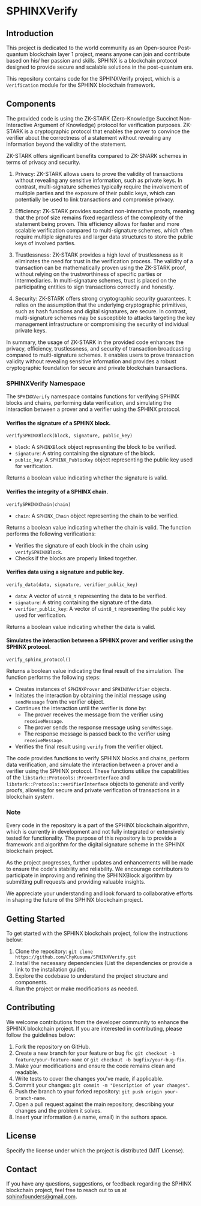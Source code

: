 # SPHINXVerify

## Introduction

This project is dedicated to the world community as an Open-source Post-quantum blockchain layer 1 project, means anyone can join and contribute based on his/ her passion and skills. SPHINX is a blockchain protocol designed to provide secure and scalable solutions in the post-quantum era.

This repository contains code for the SPHINXVerify project, which is a `Verification` module for the SPHINX blockchain framework.

## Components

The provided code is using the ZK-STARK (Zero-Knowledge Succinct Non-Interactive Argument of Knowledge) protocol for verification purposes. ZK-STARK is a cryptographic protocol that enables the prover to convince the verifier about the correctness of a statement without revealing any information beyond the validity of the statement.

ZK-STARK offers significant benefits compared to ZK-SNARK schemes in terms of privacy and security.

1. Privacy: ZK-STARK allows users to prove the validity of transactions without revealing any sensitive information, such as private keys. In contrast, multi-signature schemes typically require the involvement of multiple parties and the exposure of their public keys, which can potentially be used to link transactions and compromise privacy.

2. Efficiency: ZK-STARK provides succinct non-interactive proofs, meaning that the proof size remains fixed regardless of the complexity of the statement being proven. This efficiency allows for faster and more scalable verification compared to multi-signature schemes, which often require multiple signatures and larger data structures to store the public keys of involved parties.

3. Trustlessness: ZK-STARK provides a high level of trustlessness as it eliminates the need for trust in the verification process. The validity of a transaction can be mathematically proven using the ZK-STARK proof, without relying on the trustworthiness of specific parties or intermediaries. In multi-signature schemes, trust is placed on the participating entities to sign transactions correctly and honestly.

4. Security: ZK-STARK offers strong cryptographic security guarantees. It relies on the assumption that the underlying cryptographic primitives, such as hash functions and digital signatures, are secure. In contrast, multi-signature schemes may be susceptible to attacks targeting the key management infrastructure or compromising the security of individual private keys.

In summary, the usage of ZK-STARK in the provided code enhances the privacy, efficiency, trustlessness, and security of transaction broadcasting compared to multi-signature schemes. It enables users to prove transaction validity without revealing sensitive information and provides a robust cryptographic foundation for secure and private blockchain transactions.


### SPHINXVerify Namespace

The `SPHINXVerify` namespace contains functions for verifying SPHINX blocks and chains, performing data verification, and simulating the interaction between a prover and a verifier using the SPHINX protocol.

#### Verifies the signature of a SPHINX block.
 `verifySPHINXBlock(block, signature, public_key)`

- `block`: A `SPHINXBlock` object representing the block to be verified.
- `signature`: A string containing the signature of the block.
- `public_key`: A `SPHINX_PublicKey` object representing the public key used for verification.

Returns a boolean value indicating whether the signature is valid.


#### Verifies the integrity of a SPHINX chain.
`verifySPHINXChain(chain)`

- `chain`: A `SPHINX_Chain` object representing the chain to be verified.

Returns a boolean value indicating whether the chain is valid. The function performs the following verifications:
- Verifies the signature of each block in the chain using `verifySPHINXBlock`.
- Checks if the blocks are properly linked together.

#### Verifies data using a signature and public key.
`verify_data(data, signature, verifier_public_key)`

- `data`: A vector of `uint8_t` representing the data to be verified.
- `signature`: A string containing the signature of the data.
- `verifier_public_key`: A vector of `uint8_t` representing the public key used for verification.

Returns a boolean value indicating whether the data is valid.


#### Simulates the interaction between a SPHINX prover and verifier using the SPHINX protocol.
`verify_sphinx_protocol()`

Returns a boolean value indicating the final result of the simulation. The function performs the following steps:
- Creates instances of `SPHINXProver` and `SPHINXVerifier` objects.
- Initiates the interaction by obtaining the initial message using `sendMessage` from the verifier object.
- Continues the interaction until the verifier is done by:
  - The prover receives the message from the verifier using `receiveMessage`.
  - The prover sends the response message using `sendMessage`.
  - The response message is passed back to the verifier using `receiveMessage`.
- Verifies the final result using `verify` from the verifier object.

The code provides functions to verify SPHINX blocks and chains, perform data verification, and simulate the interaction between a prover and a verifier using the SPHINX protocol. These functions utilize the capabilities of the `libstark::Protocols::ProverInterface` and `libstark::Protocols::verifierInterface` objects to generate and verify proofs, allowing for secure and private verification of transactions in a blockchain system.



### Note

Every code in the repository is a part of the SPHINX blockchain algorithm, which is currently in development and not fully integrated or extensively tested for functionality. The purpose of this repository is to provide a framework and algorithm for the digital signature scheme in the SPHINX blockchain project.

As the project progresses, further updates and enhancements will be made to ensure the code's stability and reliability. We encourage contributors to participate in improving and refining the SPHINXBlock algorithm by submitting pull requests and providing valuable insights.

We appreciate your understanding and look forward to collaborative efforts in shaping the future of the SPHINX blockchain project.


## Getting Started
To get started with the SPHINX blockchain project, follow the instructions below:

1. Clone the repository: `git clone https://github.com/ChyKusuma/SPHINXVerify.git`
2. Install the necessary dependencies (List the dependencies or provide a link to the installation guide).
3. Explore the codebase to understand the project structure and components.
4. Run the project or make modifications as needed.


## Contributing
We welcome contributions from the developer community to enhance the SPHINX blockchain project. If you are interested in contributing, please follow the guidelines below:

1. Fork the repository on GitHub.
2. Create a new branch for your feature or bug fix: `git checkout -b feature/your-feature-name` or `git checkout -b bugfix/your-bug-fix`.
3. Make your modifications and ensure the code remains clean and readable.
4. Write tests to cover the changes you've made, if applicable.
5. Commit your changes: `git commit -m "Description of your changes"`.
6. Push the branch to your forked repository: `git push origin your-branch-name`.
7. Open a pull request against the main repository, describing your changes and the problem it solves.
8. Insert your information (i.e name, email) in the authors space.

## License
Specify the license under which the project is distributed (MIT License).

## Contact
If you have any questions, suggestions, or feedback regarding the SPHINX blockchain project, feel free to reach out to us at [sphinxfounders@gmail.com](mailto:sphinxfounders@gmail.com).
